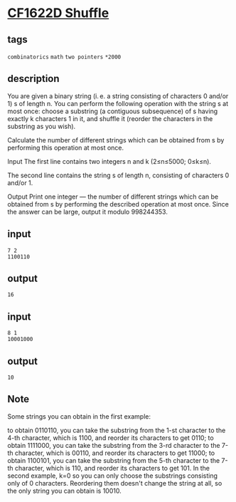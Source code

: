 # [CF1622D Shuffle](https://codeforces.com/contest/1622/problem/D)

## tags
`combinatorics` `math` `two pointers` `*2000`

## description
You are given a binary string (i. e. a string consisting of characters 0 and/or 1) s of length n. You can perform the following operation with the string s at most once: choose a substring (a contiguous subsequence) of s having exactly k characters 1 in it, and shuffle it (reorder the characters in the substring as you wish).

Calculate the number of different strings which can be obtained from s by performing this operation at most once.

Input
The first line contains two integers n and k (2≤n≤5000; 0≤k≤n).

The second line contains the string s of length n, consisting of characters 0 and/or 1.

Output
Print one integer — the number of different strings which can be obtained from s by performing the described operation at most once. Since the answer can be large, output it modulo 998244353.

## input
```
7 2
1100110
```

## output
```
16
```

## input
```
8 1
10001000
```

## output
``` 
10
```

## Note
Some strings you can obtain in the first example:

to obtain 0110110, you can take the substring from the 1-st character to the 4-th character, which is 1100, and reorder its characters to get 0110;
to obtain 1111000, you can take the substring from the 3-rd character to the 7-th character, which is 00110, and reorder its characters to get 11000;
to obtain 1100101, you can take the substring from the 5-th character to the 7-th character, which is 110, and reorder its characters to get 101.
In the second example, k=0 so you can only choose the substrings consisting only of 0 characters. Reordering them doesn't change the string at all, so the only string you can obtain is 10010.


